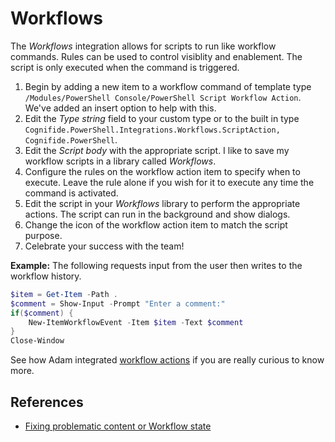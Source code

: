 # Workflows

The _Workflows_ integration allows for scripts to run like workflow commands. Rules can be used to control visiblity and enablement. The script is only executed when the command is triggered.

1. Begin by adding a new item to a workflow command of template type `/Modules/PowerShell Console/PowerShell Script Workflow Action`. We've added an insert option to help with this.
2. Edit the _Type string_ field to your custom type or to the built in type `Cognifide.PowerShell.Integrations.Workflows.ScriptAction, Cognifide.PowerShell`. 
3. Edit the _Script body_ with the appropriate script. I like to save my workflow scripts in a library called _Workflows_.
4. Configure the rules on the workflow action item to specify when to execute. Leave the rule alone if you wish for it to execute any time the command is activated.
5. Edit the script in your _Workflows_ library to perform the appropriate actions. The script can run in the background and show dialogs.
6. Change the icon of the workflow action item to match the script purpose.
7. Celebrate your success with the team!

**Example:** The following requests input from the user then writes to the workflow history.

```powershell
$item = Get-Item -Path .
$comment = Show-Input -Prompt "Enter a comment:"
if($comment) {
    New-ItemWorkflowEvent -Item $item -Text $comment
}
Close-Window
```

See how Adam integrated [workflow actions][2] if you are really curious to know more.

## References

* [Fixing problematic content or Workflow state](https://www.cognifide.com/blogs/sitecore/feel-the-power-in-powershell/)

[2]: [https://blog.najmanowicz.com/2014/11/09/introducing-powershell-actions-for-sitecore-workflows/](https://blog.najmanowicz.com/2014/11/09/introducing-powershell-actions-for-sitecore-workflows/)

